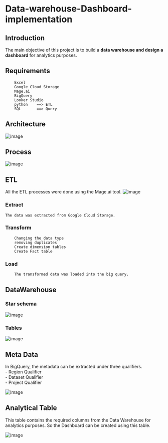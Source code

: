 # Data-warehouse-Dashboard-implementation

## Introduction
The main objective of this project is to build a **data warehouse and design a dashboard** for analytics purposes.

## Requirements
        Excel
        Google Cloud Storage
        Mage.ai
        BigQuery
        Looker Studio
        python    ==> ETL
        SQL       ==> Query

## Architecture
![image](https://github.com/priyanthan07/Data-warehouse-Dashboard-implementation/assets/129021635/d5b4aedb-024c-4b98-9a5e-60ae6721eccd)

## Process
![image](https://github.com/priyanthan07/Data-warehouse-Dashboard-implementation/assets/129021635/56b97593-f4e8-41cf-9ae9-0b446438cbb3)

## ETL 
All the ETL processes were done using the Mage.ai tool.
![image](https://github.com/priyanthan07/Data-warehouse-Dashboard-implementation/assets/129021635/0e8bd636-815a-4931-8eb4-e7eb1917ac79)

### Extract
    The data was extracted from Google Cloud Storage.

### Transform 
        Changing the data type
        removing duplicates
        Create dimension tables
        Create Fact table

### Load
        The transformed data was loaded into the big query.
       
## DataWarehouse
### Star schema
![image](https://github.com/priyanthan07/Data-warehouse-Dashboard-implementation/assets/129021635/c1c71a2c-2bec-459f-906d-b8ef9f78541e)
### Tables
![image](https://github.com/priyanthan07/Data-warehouse-Dashboard-implementation/assets/129021635/948be5a4-5484-4ab9-9ac4-bd7db377e55c)

## Meta Data
In BigQuery, the metadata can be extracted under three qualifiers.</br>
         - Region Qualifier </br>
         - Dataset Qualifier </br>
         - Project Qualifier
 
![image](https://github.com/priyanthan07/Data-warehouse-Dashboard-implementation/assets/129021635/54c459d7-af5d-4c77-b889-51df0f86184c)

## Analytical Table
This table contains the required columns from the Data Warehouse for analytics purposes. So the Dashboard can be created using this table.

![image](https://github.com/priyanthan07/Data-warehouse-Dashboard-implementation/assets/129021635/458cfef1-7fe5-4462-9ee7-2bd7a30b5c25)




